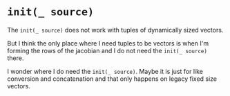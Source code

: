 # `init(_ source)`

The `init(_ source)` does not work with tuples of dynamically sized vectors.

But I think the only place where I need tuples to be vectors is when I'm forming
the rows of the jacobian and I do not need the `init(_ source)` there.

I wonder where I do need the `init(_ source)`. Maybe it is just for like
conversion and concatenation and that only happens on legacy fixed size vectors.
